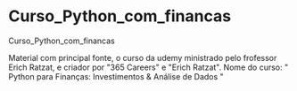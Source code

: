 # Curso_Python_com_financas
 Curso_Python_com_financas

Material com principal fonte, o curso da udemy ministrado pelo frofessor Erich Ratzat, e criador por "365 Careers" e "Erich Ratzat".
Nome do curso: " Python para Finanças: Investimentos & Análise de Dados "
